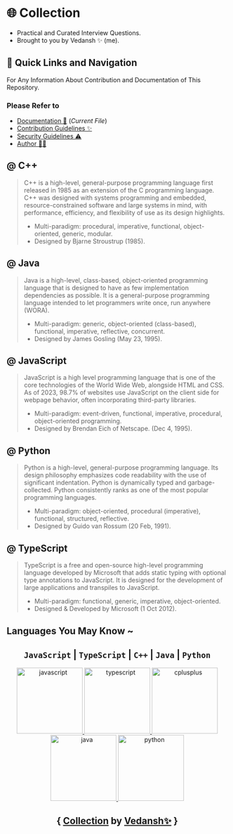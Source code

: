 # 🌐 Collection

* Practical and Curated Interview Questions.
* Brought to you by Vedansh ✨ (me).

## 🧭 Quick Links and Navigation

For Any Information About Contribution and Documentation of This Repository.

### Please Refer to

* [Documentation 📖](https://github.com/offensive-vk/Collection/blob/master/.github/README.md) (*Current File*)
* [Contribution Guidelines ✨](https://github.com/offensive-vk/Collection/blob/master/.github/CONTRIBUTING.md)
* [Security Guidelines ⚠️](https://github.com/offensive-vk/Collection/blob/master/.github/SECURITY.md)
* [Author 🧑‍💻](https://github.com/offensive-vk/)

## @ C++
>
> C++ is a high-level, general-purpose programming language first released in 1985 as an extension of the C programming language. C++ was designed with systems programming and embedded, resource-constrained software and large systems in mind, with performance, efficiency, and flexibility of use as its design highlights.
>
> * Multi-paradigm: procedural, imperative, functional, object-oriented, generic, modular.
> * Designed by Bjarne Stroustrup (1985).

## @ Java
>
> Java is a high-level, class-based, object-oriented programming language that is designed to have as few implementation dependencies as possible. It is a general-purpose programming language intended to let programmers write once, run anywhere (WORA).
>
> * Multi-paradigm: generic, object-oriented (class-based), functional, imperative, reflective, concurrent.
> * Designed by James Gosling (May 23, 1995).

## @ JavaScript
>
> JavaScript is a high level programming language that is one of the core technologies of the World Wide Web, alongside HTML and CSS. As of 2023, 98.7% of websites use JavaScript on the client side for webpage behavior, often incorporating third-party libraries.
>
> * Multi-paradigm: event-driven, functional, imperative, procedural, object-oriented programming.
> * Designed by Brendan Eich of Netscape. (Dec 4, 1995).

## @ Python
>
> Python is a high-level, general-purpose programming language. Its design philosophy emphasizes code readability with the use of significant indentation. Python is dynamically typed and garbage-collected. Python consistently ranks as one of the most popular programming languages.
>
> * Multi-paradigm: object-oriented, procedural (imperative), functional, structured, reflective.
> * Designed by Guido van Rossum (20 Feb, 1991).

## @ TypeScript
>
> TypeScript is a free and open-source high-level programming language developed by Microsoft that adds static typing with optional type annotations to JavaScript. It is designed for the development of large applications and transpiles to JavaScript.
>
> * Multi-paradigm: functional, generic, imperative, object-oriented.
> * Designed & Developed by Microsoft (1 Oct 2012).

## Languages You May Know ~

<div align="center">
  
## `JavaScript` | `TypeScript` | `C++` | `Java` | `Python`

  <a href="https://developer.mozilla.org/en-US/docs/Web/JavaScript" target="_blank" rel="noreferrer">
  <img src="https://cdn.jsdelivr.net/gh/offensive-vk/Icons@master/javascript/javascript-original.svg" alt="javascript" width="150" height="150"/>
  </a>
  <a href="https://www.typescriptlang.org/" target="_blank" rel="noreferrer"> <img src="https://cdn.jsdelivr.net/gh/offensive-vk/Icons@master/typescript/typescript-original.svg" alt="typescript" width="150" height="150"/> </a>
  <a href="https://www.w3schools.com/cpp/" target="_blank" rel="noreferrer"> <img src="https://cdn.jsdelivr.net/gh/offensive-vk/Icons@master/cplusplus/cplusplus-original.svg" alt="cplusplus" width="150" height="150"/> </a>
  <a href="https://www.java.com" target="_blank" rel="noreferrer"> <img src="https://cdn.jsdelivr.net/gh/offensive-vk/Icons@master/java/java-original.svg" alt="java" width="150" height="150"/> </a>
  <a href="https://www.python.org" target="_blank" rel="noreferrer"> <img src="https://cdn.jsdelivr.net/gh/offensive-vk/Icons@master/python/python-original.svg" alt="python" width="150" height="150"/> </a>
  
## { [Collection](https://github.com/offensive-vk/Collection) by [Vedansh✨](https://github.com/offensive-vk) }

</div>
